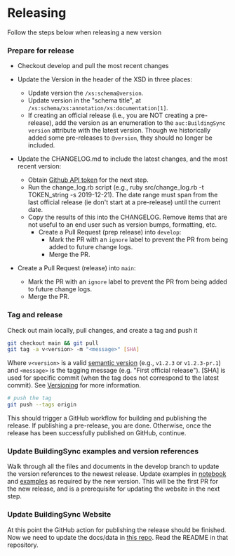 # Releasing

Follow the steps below when releasing a new version

### Prepare for release

- Checkout develop and pull the most recent changes

- Update the Version in the header of the XSD in three places:
  - Update version the `/xs:schema@version`.
  - Update version in the "schema title", at `/xs:schema/xs:annotation/xs:documentation[1]`.
  - If creating an official release (i.e., you are NOT creating a pre-release), add the version as an enumeration to the `auc:BuildingSync` `version` attribute with the latest version. Though we historically added some pre-releases to `@version`, they should no longer be included.

- Update the CHANGELOG.md to include the latest changes, and the most recent version:
  - Obtain [Github API token](https://docs.github.com/en/authentication/keeping-your-account-and-data-secure/managing-your-personal-access-tokens) for the next step.
  - Run the change_log.rb script (e.g., ruby src/change_log.rb -t TOKEN_string -s 2019-12-21). The date range must span from the last official release (ie don't start at a pre-release) until the current date.
  - Copy the results of this into the CHANGELOG. Remove items that are not useful to an end user such as version bumps, formatting, etc.
    - Create a Pull Request (prep release) into `develop`:
      - Mark the PR with an `ignore` label to prevent the PR from being added to future change logs.
      - Merge the PR.

- Create a Pull Request (release) into `main`:
  - Mark the PR with an `ignore` label to prevent the PR from being added to future change logs.
  - Merge the PR.

### Tag and release

Check out main locally, pull changes, and create a tag and push it

```bash
git checkout main && git pull
git tag -a v<version> -m "<message>" [SHA]
```

Where `v<version>` is a valid [semantic version](https://semver.org/) (e.g., `v1.2.3` or `v1.2.3-pr.1`) and `<message>` is the tagging message (e.g. "First official release"). [SHA] is used for specific commit (when the tag does not correspond to the latest commit). See [Versioning](versioning.md) for more information.

```bash
# push the tag
git push --tags origin
```

This should trigger a GitHub workflow for building and publishing the release. If publishing a pre-release, you are done. Otherwise, once the release has been successfully published on GitHub, continue.

### Update BuildingSync examples and version references

Walk through all the files and documents in the develop branch to update the version references to the newest release. Update examples in [notebook](https://github.com/BuildingSync/schema/tree/develop-v2/docs/notebooks) and [examples](https://github.com/BuildingSync/schema/tree/develop-v2/examples) as required by the new version. This will be the first PR for the new release, and is a prerequisite for updating the website in the next step.

### Update BuildingSync Website

At this point the GitHub action for publishing the release should be finished. Now we need to update the docs/data in [this repo](https://github.com/BuildingSync/BuildingSync-website). Read the README in that repository.

